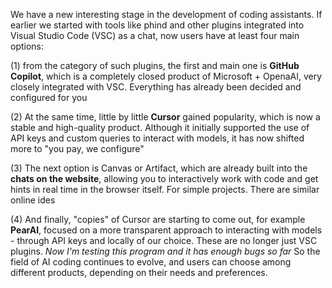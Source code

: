 <!--
date: 2024-10-05T13:05:09
-->

We have a new interesting stage in the development of coding assistants. If earlier we started with tools like phind and other plugins integrated into Visual Studio Code (VSC) as a chat, now users have at least four main options:

(1) from the category of such plugins, the first and main one is **GitHub Copilot**, which is a completely closed product of Microsoft + OpenaAI, very closely integrated with VSC. Everything has already been decided and configured for you

(2) At the same time, little by little **Cursor**  gained popularity, which is now a stable and high-quality product. Although it initially supported the use of API keys and custom queries to interact with models, it has now shifted more to "you pay, we configure"

(3) The next option is Canvas or Artifact, which are already built into the **chats on the website**, allowing you to interactively work with code and get hints in real time in the browser itself. For simple projects. There are similar online ides

(4) And finally, "copies" of Cursor are starting to come out, for example **PearAI**, focused on a more transparent approach to interacting with models - through API keys and locally of our choice. These are no longer just VSC plugins. _Now I'm testing this program and it has enough bugs so far_ 
So the field of AI coding continues to evolve, and users can choose among different products, depending on their needs and preferences.